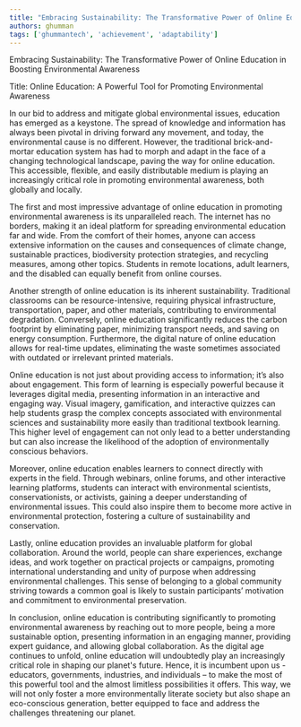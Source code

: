 ```yaml
---
title: "Embracing Sustainability: The Transformative Power of Online Education in Boosting Environmental Awareness"  # Wrap the title in double quotes
authors: ghumman
tags: ['ghummantech', 'achievement', 'adaptability']
---
```


Embracing Sustainability: The Transformative Power of Online Education in Boosting Environmental Awareness
<!-- truncate -->

Title: Online Education: A Powerful Tool for Promoting Environmental Awareness 

In our bid to address and mitigate global environmental issues, education has emerged as a keystone. The spread of knowledge and information has always been pivotal in driving forward any movement, and today, the environmental cause is no different. However, the traditional brick-and-mortar education system has had to morph and adapt in the face of a changing technological landscape, paving the way for online education. This accessible, flexible, and easily distributable medium is playing an increasingly critical role in promoting environmental awareness, both globally and locally.

The first and most impressive advantage of online education in promoting environmental awareness is its unparalleled reach. The internet has no borders, making it an ideal platform for spreading environmental education far and wide. From the comfort of their homes, anyone can access extensive information on the causes and consequences of climate change, sustainable practices, biodiversity protection strategies, and recycling measures, among other topics. Students in remote locations, adult learners, and the disabled can equally benefit from online courses. 

Another strength of online education is its inherent sustainability. Traditional classrooms can be resource-intensive, requiring physical infrastructure, transportation, paper, and other materials, contributing to environmental degradation. Conversely, online education significantly reduces the carbon footprint by eliminating paper, minimizing transport needs, and saving on energy consumption. Furthermore, the digital nature of online education allows for real-time updates, eliminating the waste sometimes associated with outdated or irrelevant printed materials. 

Online education is not just about providing access to information; it’s also about engagement. This form of learning is especially powerful because it leverages digital media, presenting information in an interactive and engaging way. Visual imagery, gamification, and interactive quizzes can help students grasp the complex concepts associated with environmental sciences and sustainability more easily than traditional textbook learning. This higher level of engagement can not only lead to a better understanding but can also increase the likelihood of the adoption of environmentally conscious behaviors.

Moreover, online education enables learners to connect directly with experts in the field. Through webinars, online forums, and other interactive learning platforms, students can interact with environmental scientists, conservationists, or activists, gaining a deeper understanding of environmental issues. This could also inspire them to become more active in environmental protection, fostering a culture of sustainability and conservation.

Lastly, online education provides an invaluable platform for global collaboration. Around the world, people can share experiences, exchange ideas, and work together on practical projects or campaigns, promoting international understanding and unity of purpose when addressing environmental challenges. This sense of belonging to a global community striving towards a common goal is likely to sustain participants’ motivation and commitment to environmental preservation.

In conclusion, online education is contributing significantly to promoting environmental awareness by reaching out to more people, being a more sustainable option, presenting information in an engaging manner, providing expert guidance, and allowing global collaboration. As the digital age continues to unfold, online education will undoubtedly play an increasingly critical role in shaping our planet's future. Hence, it is incumbent upon us - educators, governments, industries, and individuals – to make the most of this powerful tool and the almost limitless possibilities it offers. This way, we will not only foster a more environmentally literate society but also shape an eco-conscious generation, better equipped to face and address the challenges threatening our planet.
